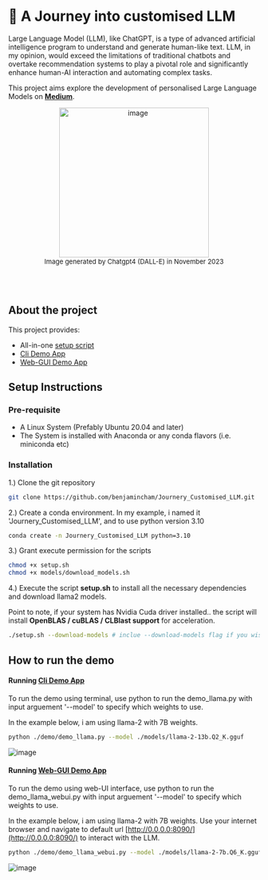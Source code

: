 # 🧠 A Journey into customised LLM 

Large Language Model (LLM), like ChatGPT, is a type of advanced artificial intelligence program to understand and generate human-like text. LLM, in my opinion, would exceed the limitations of traditional chatbots and overtake recommendation systems to play a pivotal role and significantly enhance human-AI interaction and automating complex tasks.

This project aims explore the development of personalised Large Language Models on [**Medium**](https://medium.com/@benjaminchamwb).

<div align="center">
<figure>
  <img src="https://github.com/benjamincham/Journery_Customised_LLM/assets/34295582/9cfe3c40-f88b-46f2-a568-5361d25d6308" alt="image" width="300" height="300">
  <br><figcaption style="font-size: small;">Image generated by Chatgpt4 (DALL-E) in November 2023</figcaption><br>
</figure>
</div>
<br>

## About the project
This project provides:
- All-in-one [setup script](setup.sh)
- [Cli Demo App](/demo/demo_llama.py)
- [Web-GUI Demo App](/demo/demo_llama_webui.py)

## Setup Instructions
### Pre-requisite
- A Linux System (Prefably Ubuntu 20.04 and later)
- The System is installed with Anaconda or any conda flavors (i.e. miniconda etc)

### Installation

1.) Clone the git repository
```bash
git clone https://github.com/benjamincham/Journery_Customised_LLM.git
```

2.) Create a conda environment. In my example, i named it 'Journery_Customised_LLM', and to use python version 3.10
```bash
conda create -n Journery_Customised_LLM python=3.10
```

3.) Grant execute permission for the scripts
```bash
chmod +x setup.sh
chmod +x models/download_models.sh
```

4.) Execute the script **setup.sh** to install all the necessary dependencies and download llama2 models.

Point to note, if your system has Nvidia Cuda driver installed.. the script will install  **OpenBLAS / cuBLAS / CLBlast support** for acceleration.
```bash
./setup.sh --download-models # inclue --download-models flag if you wish to download models
```

## How to run the demo

#### Running [Cli Demo App](/demo/demo_llama.py)

To run the demo using terminal, use python to run the demo_llama.py with input arguement '--model' to specify which weights to use. 

In the example below, i am using llama-2 with 7B weights.

```bash
python ./demo/demo_llama.py --model ./models/llama-2-13b.Q2_K.gguf
```
![image](https://github.com/benjamincham/Journery_Customised_LLM/assets/34295582/5ba19aaf-5838-46b6-99ad-23feef315e7e)

#### Running [Web-GUI Demo App](/demo/demo_llama_webui.py)

To run the demo using web-UI interface, use python to run the demo_llama_webui.py with input arguement '--model' to specify which weights to use. 

In the example below, i am using llama-2 with 7B weights.
Use your internet browser and navigate to default url [http://0.0.0.0:8090/](http://0.0.0.0:8090/) to interact with the LLM.

```bash
python ./demo/demo_llama_webui.py --model ./models/llama-2-7b.Q6_K.gguf
```
![image](https://github.com/benjamincham/Journery_Customised_LLM/assets/34295582/26405977-4a14-418f-a568-c40d91ffbfaa)

